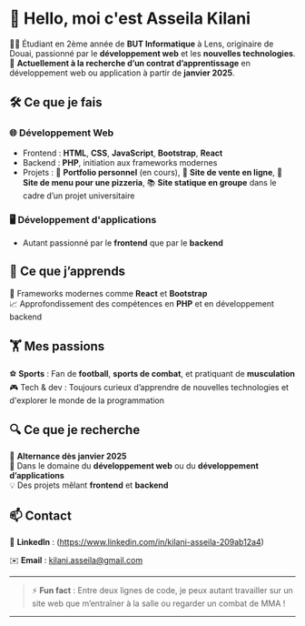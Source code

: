 # 👋 Hello, moi c'est **Asseila Kilani**

👨‍💻 Étudiant en 2ème année de **BUT Informatique** à Lens, originaire de Douai, passionné par le **développement web** et les **nouvelles technologies**. 🎯 **Actuellement à la recherche d’un contrat d’apprentissage** en développement web ou application à partir de **janvier 2025**.

## 🛠️ Ce que je fais

### 🌐 Développement Web  
- Frontend : **HTML**, **CSS**, **JavaScript**, **Bootstrap**, **React**  
- Backend : **PHP**, initiation aux frameworks modernes  
- Projets : 🌟 **Portfolio personnel** (en cours), 🛒 **Site de vente en ligne**, 🍕 **Site de menu pour une pizzeria**, 📚 **Site statique en groupe** dans le cadre d’un projet universitaire  

### 🖥️ Développement d'applications  
- Autant passionné par le **frontend** que par le **backend**

## 🧠 Ce que j’apprends  
🚀 Frameworks modernes comme **React** et **Bootstrap**  
📈 Approfondissement des compétences en **PHP** et en développement backend  

## 🏋️ Mes passions  
⚽ **Sports** : Fan de **football**, **sports de combat**, et pratiquant de **musculation**  
🎮 Tech & dev : Toujours curieux d’apprendre de nouvelles technologies et d'explorer le monde de la programmation  

## 🔍 Ce que je recherche  
📅 **Alternance dès janvier 2025**  
🌟 Dans le domaine du **développement web** ou du **développement d’applications**  
💡 Des projets mêlant **frontend** et **backend**

## 📫 Contact  
💼 **LinkedIn** : (https://www.linkedin.com/in/kilani-asseila-209ab12a4) 

✉️ **Email** : kilani.asseila@gmail.com 

---

> ⚡ **Fun fact** : Entre deux lignes de code, je peux autant travailler sur un site web que m’entraîner à la salle ou regarder un combat de MMA !

---


<!--
**AsseilaKilani/AsseilaKilani** is a ✨ _special_ ✨ repository because its `README.md` (this file) appears on your GitHub profile.

Here are some ideas to get you started:

- 🔭 I’m currently working on ...
- 🌱 I’m currently learning ...
- 👯 I’m looking to collaborate on ...
- 🤔 I’m looking for help with ...
- 💬 Ask me about ...
- 📫 How to reach me: ...
- 😄 Pronouns: ...
- ⚡ Fun fact: ...
-->
